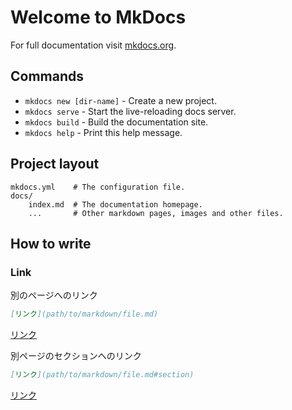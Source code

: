 # Welcome to MkDocs

For full documentation visit [mkdocs.org](https://mkdocs.org).

## Commands

* `mkdocs new [dir-name]` - Create a new project.
* `mkdocs serve` - Start the live-reloading docs server.
* `mkdocs build` - Build the documentation site.
* `mkdocs help` - Print this help message.

## Project layout

    mkdocs.yml    # The configuration file.
    docs/
        index.md  # The documentation homepage.
        ...       # Other markdown pages, images and other files.

## How to write

### Link

別のページへのリンク

```markdown
[リンク](path/to/markdown/file.md)
```

[リンク](path/to/markdown/file.md)

別ページのセクションへのリンク

```markdown
[リンク](path/to/markdown/file.md#section)
```

[リンク](path/to/markdown/file.md#section)
